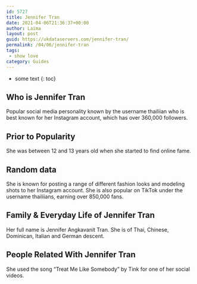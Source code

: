 ```yaml
---
id: 5727
title: Jennifer Tran
date: 2021-04-06T21:36:37+00:00
author: Laima
layout: post
guid: https://ukdataservers.com/jennifer-tran/
permalink: /04/06/jennifer-tran
tags:
 - show love
category: Guides
---
```


* some text
{: toc}


## Who is Jennifer Tran
                  
                  
                  
Popular social media personality known by the username thailiian who is best known for her Instagram account, which has over 360,000 followers. 
                  
              
            
              
            
                
                
                
## Prior to Popularity
                  
                  
                  
She was between 12 and 13 years old when she started to find online fame. 
                  
              
            
              
            
                
                
                
## Random data
                  
                  
                  
She is known for posting a range of different fashion looks and modeling shots to her Instagram account. She is also popular on TikTok under the username thailiians, earning over 850,000 fans. 
                  
              
            
              
            
                
                
                
## Family & Everyday Life of Jennifer Tran
                  
                  
                  
Her full name is Jennifer Angkavanit Tran. She is of Thai, Chinese, Dominican, Italian and German descent.
                  
              
            
              
            
                
                
                
## People Related With Jennifer Tran
                  
                  
                  
She used the song &#8220;Treat Me Like Somebody&#8221; by Tink for one of her social videos.
                  
              
            
              
            
                
              
            
              
              
            
            
              
            
          
          
          